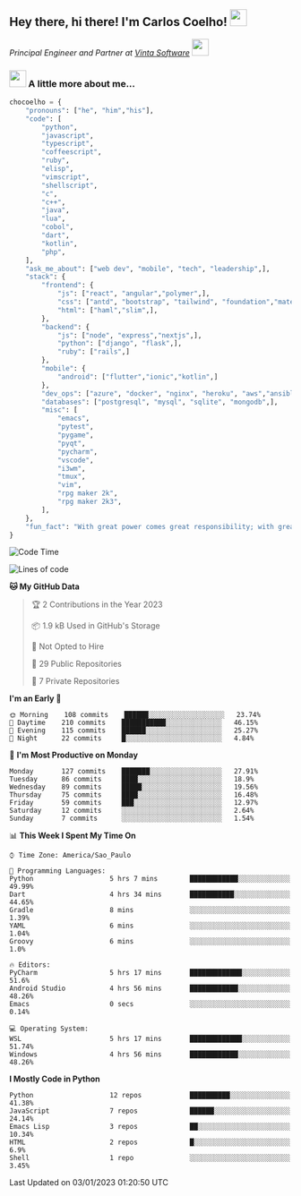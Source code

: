 <h2>Hey there, hi there! I'm Carlos Coelho! <img src="https://emoji.gg/assets/emoji/6680_this_is_fine.png" width="30"></h2>
<p><em>Principal Engineer and Partner at <a href="http://www.vintasoftware.com">Vinta Software</a> <img src="https://emojis.slackmojis.com/emojis/images/1613461409/13263/bongocat_code.gif?1613461409" width="30"> 
</em></p>

### <img src="https://emojis.slackmojis.com/emojis/images/1597320283/10003/catjam.gif?1597320283" width="30"> A little more about me...  

```python
chocoelho = {
    "pronouns": ["he", "him","his"],
    "code": [
        "python",
        "javascript",
        "typescript",
        "coffeescript",
        "ruby",
        "elisp",
        "vimscript",
        "shellscript",
        "c",
        "c++",
        "java",
        "lua",
        "cobol",
        "dart",
        "kotlin",
        "php",
    ],
    "ask_me_about": ["web dev", "mobile", "tech", "leadership",],
    "stack": {
        "frontend": {
            "js": ["react", "angular","polymer",],
            "css": ["antd", "bootstrap", "tailwind", "foundation","material","sass","less",],
            "html": ["haml","slim",],
        },
        "backend": {
            "js": ["node", "express","nextjs",],
            "python": ["django", "flask",],
            "ruby": ["rails",]
        },
        "mobile": {
            "android": ["flutter","ionic","kotlin",]
        },
        "dev_ops": ["azure", "docker", "nginx", "heroku", "aws","ansible",],
        "databases": ["postgresql", "mysql", "sqlite", "mongodb",],
        "misc": [
            "emacs",
            "pytest",
            "pygame",
            "pyqt",
            "pycharm",
            "vscode",
            "i3wm",
            "tmux",
            "vim",
            "rpg maker 2k",
            "rpg maker 2k3",
        ],
    },
    "fun_fact": "With great power comes great responsibility; with great responsibility can come extreme stress"
}
```

<!--START_SECTION:waka-->
![Code Time](http://img.shields.io/badge/Code%20Time-1%2C725%20hrs%2056%20mins-blue)

![Lines of code](https://img.shields.io/badge/From%20Hello%20World%20I%27ve%20Written-39%20Thousand%20lines%20of%20code-blue)

**🐱 My GitHub Data** 

> 🏆 2 Contributions in the Year 2023
 > 
> 📦 1.9 kB Used in GitHub's Storage 
 > 
> 🚫 Not Opted to Hire
 > 
> 📜 29 Public Repositories 
 > 
> 🔑 7 Private Repositories  
 > 
**I'm an Early 🐤** 

```text
🌞 Morning    108 commits    ██████░░░░░░░░░░░░░░░░░░░   23.74% 
🌆 Daytime    210 commits    ███████████░░░░░░░░░░░░░░   46.15% 
🌃 Evening    115 commits    ██████░░░░░░░░░░░░░░░░░░░   25.27% 
🌙 Night      22 commits     █░░░░░░░░░░░░░░░░░░░░░░░░   4.84%

```
📅 **I'm Most Productive on Monday** 

```text
Monday       127 commits    ███████░░░░░░░░░░░░░░░░░░   27.91% 
Tuesday      86 commits     ████░░░░░░░░░░░░░░░░░░░░░   18.9% 
Wednesday    89 commits     █████░░░░░░░░░░░░░░░░░░░░   19.56% 
Thursday     75 commits     ████░░░░░░░░░░░░░░░░░░░░░   16.48% 
Friday       59 commits     ███░░░░░░░░░░░░░░░░░░░░░░   12.97% 
Saturday     12 commits     ░░░░░░░░░░░░░░░░░░░░░░░░░   2.64% 
Sunday       7 commits      ░░░░░░░░░░░░░░░░░░░░░░░░░   1.54%

```


📊 **This Week I Spent My Time On** 

```text
⌚︎ Time Zone: America/Sao_Paulo

💬 Programming Languages: 
Python                   5 hrs 7 mins        ████████████░░░░░░░░░░░░░   49.99% 
Dart                     4 hrs 34 mins       ███████████░░░░░░░░░░░░░░   44.65% 
Gradle                   8 mins              ░░░░░░░░░░░░░░░░░░░░░░░░░   1.39% 
YAML                     6 mins              ░░░░░░░░░░░░░░░░░░░░░░░░░   1.04% 
Groovy                   6 mins              ░░░░░░░░░░░░░░░░░░░░░░░░░   1.0%

🔥 Editors: 
PyCharm                  5 hrs 17 mins       █████████████░░░░░░░░░░░░   51.6% 
Android Studio           4 hrs 56 mins       ████████████░░░░░░░░░░░░░   48.26% 
Emacs                    0 secs              ░░░░░░░░░░░░░░░░░░░░░░░░░   0.14%

💻 Operating System: 
WSL                      5 hrs 17 mins       █████████████░░░░░░░░░░░░   51.74% 
Windows                  4 hrs 56 mins       ████████████░░░░░░░░░░░░░   48.26%

```

**I Mostly Code in Python** 

```text
Python                   12 repos            ██████████░░░░░░░░░░░░░░░   41.38% 
JavaScript               7 repos             ██████░░░░░░░░░░░░░░░░░░░   24.14% 
Emacs Lisp               3 repos             ██░░░░░░░░░░░░░░░░░░░░░░░   10.34% 
HTML                     2 repos             █░░░░░░░░░░░░░░░░░░░░░░░░   6.9% 
Shell                    1 repo              ░░░░░░░░░░░░░░░░░░░░░░░░░   3.45%

```



 Last Updated on 03/01/2023 01:20:50 UTC
<!--END_SECTION:waka-->
